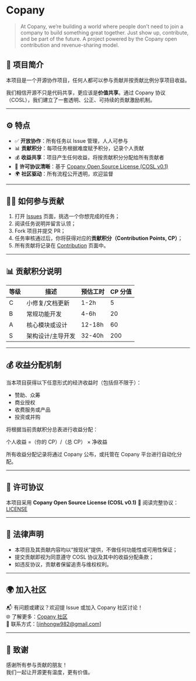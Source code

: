 # Copany

> At Copany, we’re building a world where people don’t need to join a company to build something great together. Just show up, contribute, and be part of the future.
> A project powered by the Copany open contribution and revenue-sharing model.

## 🚀 项目简介

本项目是一个开源协作项目，任何人都可以参与贡献并按贡献比例分享项目收益。

我们相信开源不只是代码共享，更应该是**价值共享**。通过 Copany 协议（COSL），我们建立了一套透明、公正、可持续的贡献激励机制。

---

## ⚙️ 特点

- ✅ **开放协作**：所有任务以 Issue 管理，人人可参与
- 📊 **贡献积分**：每项任务根据难度赋予积分，记录个人贡献
- 💰 **收益共享**：项目产生任何收益，将按贡献积分分配给所有贡献者
- 📖 **许可协议清晰**：基于 [Copany Open Source License (COSL v0.1)](https://github.com/Copanies/Copany/blob/main/LICENSE)
- 🌍 **社区驱动**：所有流程公开透明，欢迎监督

---

## 🧑‍💻 如何参与贡献

1. 打开 [Issues](https://copany-app-229305319236.asia-east1.run.app/copany/5?tab=Cooperate) 页面，挑选一个你想完成的任务；
2. 阅读任务说明并留言认领；
3. Fork 项目并提交 PR；
4. 任务审核通过后，你将获得对应的**贡献积分（Contribution Points, CP）**；
5. 所有贡献将记录在 [Contribution](https://copany-app-229305319236.asia-east1.run.app/copany/5?tab=Contribution) 页面中。

---

## 📊 贡献积分说明

| 等级 | 描述              | 预估工时 | CP 分值 |
| ---- | ----------------- | -------- | ------- |
| C    | 小修复/文档更新   | 1-2h     | 5       |
| B    | 常规功能开发      | 4-6h     | 20      |
| A    | 核心模块或设计    | 12-18h   | 60      |
| S    | 架构设计/主导开发 | 32-40h   | 200     |

---

## 💰 收益分配机制

当本项目获得以下任意形式的经济收益时（包括但不限于）：

- 赞助、众筹
- 商业授权
- 收费服务或产品
- 投资或并购

将根据当前贡献积分总表进行收益分配：

个人收益 =（你的 CP）/（总 CP） × 净收益

所有收益分配记录将通过 Copany 公布，或托管在 Copany 平台进行自动化分配。

---

## 📄 许可协议

本项目采用 **Copany Open Source License (COSL v0.1)**
📖 阅读完整协议：[LICENSE](https://github.com/Copanies/Copany/blob/main/LICENSE)

---

## 🧾 法律声明

- 本项目及其贡献内容均以“按现状”提供，不做任何功能性或可用性保证；
- 提交贡献即视为同意遵守 COSL 协议及其中的收益分配条款；
- 如违反协议，贡献者保留追责与维权权利。

---

## 🌍 加入社区

📬 有问题或建议？欢迎提 Issue 或加入 Copany 社区讨论！  
🌐 了解更多：[Copany 社区](https://copany-app-229305319236.asia-east1.run.app/copany/5)  
📧 联系方式：[jinhongw982@gmail.com]

---

## 🙌 致谢

感谢所有参与贡献的朋友！  
我们一起让开源更有温度，更有价值。
